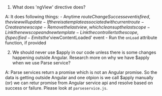 
1. What does 'ngView' directive does?

A: It does following things:
    - Anytime $routeChangeSuccess event is fired, the view will update
    - If there is a template associated with current route
        - Create a new scope
        - Remove the last view, which cleans up the last scope
        - Link the new scope and new template
        - Link the controller to the scope, if specified
        - Emits the '$viewContentLoaded' event
        - Run the `onLoad` attribute function, if provided

2. We should never use $apply in our code unless there is some changes happening outside Angular. Research more on why we have
   $apply when we use Parse service?

A: Parse services return a promise which is not an Angular promise. So the data is getting outside Angular and one otpion is we call
   $apply manually (or) we can retur promise from Angular service api and resolve based on success or failure. Please look at `parseservice.js`.
